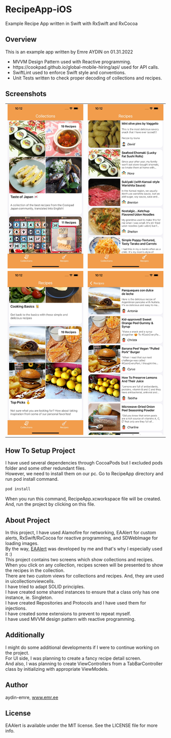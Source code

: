 # RecipeApp-iOS
Example Recipe App written in Swift with RxSwift and RxCocoa

## Overview
This is an example app written by Emre AYDIN on 01.31.2022<br>
<ul>
    <li>MVVM Design Pattern used with Reactive programming.</li>
    <li>https://cookpad.github.io/global-mobile-hiring/api/ used for API calls.</li>
    <li>SwiftLint used to enforce Swift style and conventions.</li>
    <li>Unit Tests written to check proper decoding of collections and recipes.</li>
</ul>

## Screenshots
<table>
  <tr>
    <td>
        <img src="/screenshots/1.jpg">
    </td>
    <td>
        <img src="/screenshots/2.jpg">
    </td>
  </tr>
  <tr>
    <td>
        <img src="/screenshots/3.jpg">
    </td>
    <td>
        <img src="/screenshots/4.jpg">
    </td>
  </tr>
</table>

## How To Setup Project
I have used several dependencies through CocoaPods but I excluded pods folder and some other redundant files.<br>
However, we need to install them on our pc. Go to RecipeApp directory and run pod install command.

```ruby
pod install
```

When you run this command, RecipeApp.xcworkspace file will be created.<br>
And, run the project by clicking on this file.

## About Project
In this project, I have used Alamofire for networking, EAAlert for custom alerts, RxSwift/RxCocoa for reactive programming, and SDWebImage for loading images.<br>
By the way, [EAAlert](https://cocoapods.org/pods/EAAlert) was developed by me and that's why I especially used it :)<br>
This project contains two screens which show collections and recipes. When you click on any collection, recipes screen will be presented to show the recipes in the collection.<br>
There are two custom views for collections and recipes. And, they are used in uicollectionviewcells.<br>
I have tried to adapt SOLID principles.<br>
I have created some shared instances to ensure that a class only has one instance, ie. Singleton.<br>
I have created Repositories and Protocols and I have used them for injections.<br>
I have created some extensions to prevent to repeat myself.<br>
I have used MVVM design pattern with reactive programming.<br>

## Additionally
I might do some additional developments if I were to continue working on the project.<br>
For UI side, I was planning to create a fancy recipe detail screen.<br>
And also, I was planning to create ViewControllers from a TabBarController class by initializing with appropriate ViewModels.<br>

## Author

aydin-emre, www.emr.ee

## License

EAAlert is available under the MIT license. See the LICENSE file for more info.
